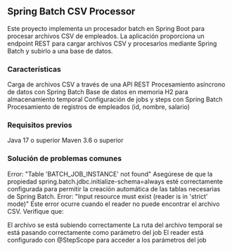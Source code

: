 ## Spring Batch CSV Processor

Este proyecto implementa un procesador batch en Spring Boot para procesar archivos CSV de empleados. La aplicación proporciona un endpoint REST para cargar archivos CSV y procesarlos mediante Spring Batch y
subirlo a una base de datos.

### Características

Carga de archivos CSV a través de una API REST
Procesamiento asíncrono de datos con Spring Batch
Base de datos en memoria H2 para almacenamiento temporal
Configuración de jobs y steps con Spring Batch
Procesamiento de registros de empleados (id, nombre, salario)

### Requisitos previos

Java 17 o superior
Maven 3.6 o superior

### Solución de problemas comunes

Error: "Table 'BATCH_JOB_INSTANCE' not found"
Asegúrese de que la propiedad spring.batch.jdbc.initialize-schema=always esté correctamente configurada para permitir la creación automática de las tablas necesarias de Spring Batch.
Error: "Input resource must exist (reader is in 'strict' mode)"
Este error ocurre cuando el reader no puede encontrar el archivo CSV. Verifique que:

El archivo se está subiendo correctamente
La ruta del archivo temporal se está pasando correctamente como parámetro del job
El reader está configurado con @StepScope para acceder a los parámetros del job
